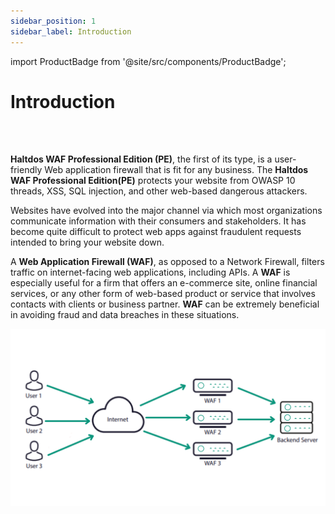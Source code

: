 ```yaml
---
sidebar_position: 1
sidebar_label: Introduction
---
```


import ProductBadge from '@site/src/components/ProductBadge';

# Introduction

<ProductBadge />
<br />
<br />
  

**Haltdos WAF Professional Edition (PE)**, the first of its type, is a user-friendly Web application firewall that is fit for any business. The **Haltdos WAF Professional Edition(PE)** protects your website from OWASP 10 threads, XSS, SQL injection, and other web-based dangerous attackers.

Websites have evolved into the major channel via which most organizations communicate information with their consumers and stakeholders. It has become quite difficult to protect web apps against fraudulent requests intended to bring your website down.

A **Web Application Firewall (WAF)**, as opposed to a Network Firewall, filters traffic on internet-facing web applications, including APIs. A **WAF** is especially useful for a firm that offers an e-commerce site, online financial services, or any other form of web-based product or service that involves contacts with clients or business partner. **WAF** can be extremely beneficial in avoiding fraud and data breaches in these situations.

![haltdos](/img/ce-waf/docs/waf.png)  